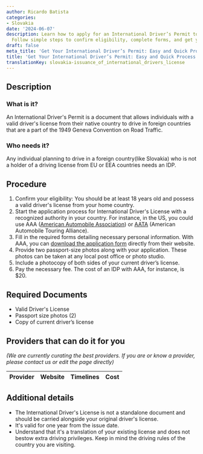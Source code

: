 ```yaml
---
author: Ricardo Batista
categories:
- Slovakia
date: '2024-06-07'
description: Learn how to apply for an International Driver’s Permit to drive abroad.
  Follow simple steps to confirm eligibility, complete forms, and get your IDP quickly.
draft: false
meta_title: 'Get Your International Driver’s Permit: Easy and Quick Process'
title: 'Get Your International Driver’s Permit: Easy and Quick Process'
translationKey: slovakia-issuance_of_international_drivers_license
---
```


## Description
### What is it?
An International Driver's Permit is a document that allows individuals with a valid driver's license from their native country to drive in foreign countries that are a part of the 1949 Geneva Convention on Road Traffic.
### Who needs it?
Any individual planning to drive in a foreign country(like Slovakia) who is not a holder of a driving license from EU or EEA countries needs an IDP.

## Procedure
1. Confirm your eligibility: You should be at least 18 years old and possess a valid driver's license from your home country.
2. Start the application process for International Driver's License with a recognized authority in your country. For instance, in the US, you could use AAA ([American Automobile Association](https://www.aaa.com/vacation/idpf.html)) or [AATA](https://aataidp.com/) (American Automobile Touring Alliance). 
3. Fill in the required forms detailing necessary personal information. With AAA, you can [download the application form](https://www.aaa.com/vacation/idpapplcations.html) directly from their website.
4. Provide two passport-size photos along with your application. These photos can be taken at any local post office or photo studio.
5. Include a photocopy of both sides of your current driver’s license.
6. Pay the necessary fee. The cost of an IDP with AAA, for instance, is $20.

## Required Documents
- Valid Driver's License
- Passport size photos (2)
- Copy of current driver’s license

## Providers that can do it for you

_(We are currently curating the best providers. If you are or know a provider, please contact us or edit the page directly)_

| Provider        |     Website     |     Timelines    |       Cost      |
| --------------- | --------------- |  :-------------: | :-------------: |

## Additional details
- The International Driver's License is not a standalone document and should be carried alongside your original driver's license.
- It's valid for one year from the issue date.
- Understand that it's a translation of your existing license and does not bestow extra driving privileges. Keep in mind the driving rules of the country you are visiting.